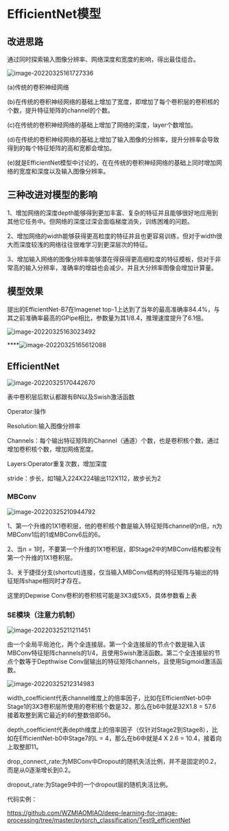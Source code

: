 # EfficientNet模型

## 改进思路

通过同时探索输入图像分辨率、网络深度和宽度的影响，得出最佳组合。

![image-20220325161727336](C:\Users\21163\AppData\Roaming\Typora\typora-user-images\image-20220325161727336.png)



(a)传统的卷积神经网络

(b)在传统的卷积神经网络的基础上增加了宽度，即增加了每个卷积层的卷积核的个数，提升特征矩阵的channel的个数。

(c)在传统的卷积神经网络的基础上增加了网络的深度，layer个数增加。

(d)在传统的卷积神经网络的基础上增加了输入图像的分辨率，提升分辨率会导致得到的每个特征矩阵的高和宽都会增加。

(e)就是EfficientNet模型中讨论的，在在传统的卷积神经网络的基础上同时增加网络的宽度和深度以及输入图像分辨率。



## 三种改进对模型的影响

1、增加网络的深度depth能够得到更加丰富、复杂的特征并且能够很好地应用到其他它任务中。但网络的深度过深会面临梯度消失，训练困难的问题。

2、增加网络的width能够获得更高粒度的特征并且也更容易训练，但对于width很大而深度较浅的网络往往很难学习到更深层次的特征。

3、增加输入网络的图像分辨率能够潜在得获得更高细粒度的特征模板，但对于非常高的输入分辨率，准确率的增益也会减少。并且大分辨率图像会增加计算量。

## 模型效果

提出的EfficientNet-B7在Imagenet top-1上达到了当年的最高准确率84.4%，与其之前准确率最高的GPipe相比，参数量为其1/8.4，推理速度提升了6.1倍。

![image-20220325163023492](C:\Users\21163\AppData\Roaming\Typora\typora-user-images\image-20220325163023492.png)

****![image-20220325165612088](C:\Users\21163\AppData\Roaming\Typora\typora-user-images\image-20220325165612088.png)

## **EfficientNet**

![image-20220325170442670](C:\Users\21163\AppData\Roaming\Typora\typora-user-images\image-20220325170442670.png)

表中卷积层后默认都跟有BN以及Swish激活函数

Operator:操作

Resolution:输入图像分辨率

Channels：每个输出特征矩阵的Channel（通道）个数，也是卷积核个数，通过增加卷积核个数，增加网络宽度。

Layers:Operator重复次数，增加深度

stride：步长，如1输入224X224输出112X112，故步长为2

### MBConv



![image-20220325210944792](C:\Users\21163\AppData\Roaming\Typora\typora-user-images\image-20220325210944792.png)

1、第一个升维的1X1卷积层，他的卷积核个数是输入特征矩阵channel的n倍，n为MBConv1后的1或MBConv6后的6。

2、当n = 1时，不要第一个升维的1X1卷积层，即Stage2中的MBConv结构都没有第一个升维的1X1卷积层。

3、关于捷径分支(shortcut)连接，仅当输入MBConv结构的特征矩阵与输出的特征矩阵shape相同时才存在。

这里的Depwise Conv卷积的卷积核可能是3X3或5X5，具体参数看上表

### SE模块（注意力机制）

![image-20220325211211451](C:\Users\21163\AppData\Roaming\Typora\typora-user-images\image-20220325211211451.png)

由一个全局平局池化，两个全连接层。第一个全连接层的节点个数是输入该MBConv特征矩阵channels的1/4，且使用Swish激活函数。第二个全连接层的节点个数等于Depthwise Conv层输出的特征矩阵channels，且使用Sigmoid激活函数。

![image-20220325212314983](C:\Users\21163\AppData\Roaming\Typora\typora-user-images\image-20220325212314983.png)



width_coefficient代表channel维度上的倍率因子，比如在EfficientNet-b0中Stage1的3X3卷积层所使用的卷积核个数是32，那么在b6中就是32X1.8 = 57.6 接着取整到离它最近的8的整数倍即56。

depth_coefficient代表depth维度上的倍率因子（仅针对Stage2到Stage8），比如在EfficientNet-b0中Stage7的L = 4，那么在b6中就是4 X 2.6 = 10.4，接着向上取整即11。

drop_connect_rate:为MBConv中Dropout的随机失活比例，并不是固定的0.2，而是从0逐渐增长到0.2。

dropout_rate:为Stage9中的一个dropout层的随机失活比例。



代码实例：

https://github.com/WZMIAOMIAO/deep-learning-for-image-processing/tree/master/pytorch_classification/Test9_efficientNet





